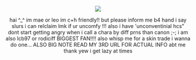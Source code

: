 <p align="center">
<img src="https://files.catbox.moe/fx5w7h.png">
</p>  

<p align="center">
hai ^_^ im mae or leo im c+h friendly!! but please inform me b4 hand 
i say slurs i can relclaim lmk if ur uncomfy !!! also i have 'unconventinial hcs" dont start getting angry when i call a chara by diff prns than canon ;-; i am also lcb97 or rodiciff BIGGEST FAN!!!!
  also whisp me for a skin trade i wanna do one...
  ALSO BIG NOTE READ MY 3RD URL FOR ACTUAL INFO abt me thank yew i get lazy at times
</p>  


